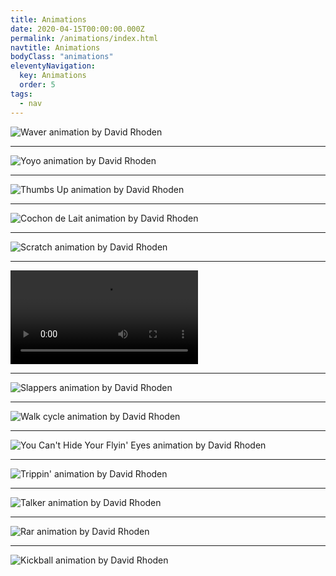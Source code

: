 ```yaml
---
title: Animations
date: 2020-04-15T00:00:00.000Z
permalink: /animations/index.html
navtitle: Animations
bodyClass: "animations"
eleventyNavigation:
  key: Animations 
  order: 5
tags:
  - nav
---
```


![Waver animation by David Rhoden](/static/img/animations/160628_waver_600.gif)

---

![Yoyo animation by David Rhoden](/static/img/animations/160924_yoyo.gif)

---

![Thumbs Up animation by David Rhoden](/static/img/animations/thumbs-up.gif)

---

![Cochon de Lait animation by David Rhoden](/static/img/animations/cochondelait.gif)

---

![Scratch animation by David Rhoden](/static/img/animations/ampuscratch.gif)

---
<div style:"width: 100%, text-align: center;">
<video controls="controls">
  <source type="video/mp4" src="/static/img/animations/mp4s/lemondrop640.mp4"></source>
  <p>Your browser does not support the video element.</p>
</video>
</div>

---

![Slappers animation by David Rhoden](/static/img/animations/slappers.gif)

--- 

![Walk cycle animation by David Rhoden](/static/img/animations/walkcycle.gif)

---

![You Can't Hide Your Flyin' Eyes animation by David Rhoden](/static/img/animations/flyingeyes140709.gif)

---

![Trippin' animation by David Rhoden](/static/img/animations/guytripping.gif)

---

![Talker animation by David Rhoden](/static/img/animations/talkers.gif)

---

![Rar animation by David Rhoden](/static/img/animations/dailyRar02.gif)

---

![Kickball animation by David Rhoden](/static/img/animations/160518_kickball.gif)


